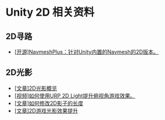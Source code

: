 # Unity 2D 相关资料

## 2D寻路
- [[开源]NavmeshPlus：针对Unity内置的Navmesh的2D版本。](https://github.com/h8man/NavMeshPlus)


## 2D光影
- [[文章]2D光影概览](https://slembcke.github.io/2D-Lighting-Overview)
- [[视频]如何使用URP 2D Light提升俯视角游戏效果。](https://www.youtube.com/watch?v=YhrwKF_i-BI)
- [[文章]如何修改2D影子的长度](https://spiderlili.com/2022/03/31/cheap-2d-parametric-drop-shadows-in-unity/)
- [[文章]2D游戏光影效果提升](https://www.gamedeveloper.com/programming/graveyard-keeper-how-the-graphics-effects-are-made#close-modal)